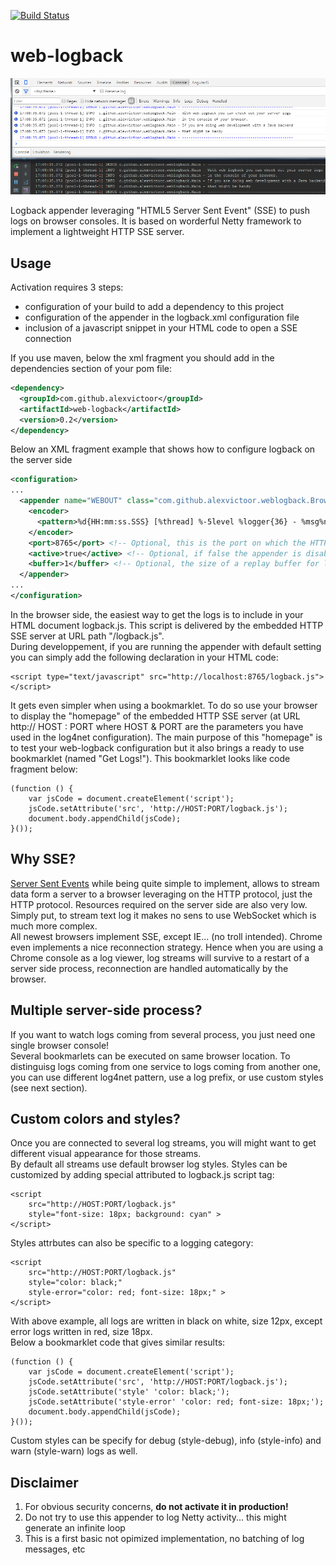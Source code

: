 [![Build Status](https://travis-ci.org/alexvictoor/web-logback.svg?branch=master)](https://travis-ci.org/alexvictoor/web-logback)

web-logback
===========

![screenshot](src/site/screenshot.png)

Logback appender leveraging "HTML5 Server Sent Event" (SSE) to push logs on browser consoles. 
It is based on worderful Netty framework to implement a lightweight HTTP SSE server.

Usage
------

Activation requires 3 steps:
- configuration of your build to add a dependency to this project 
- configuration of the appender in the logback.xml configuration file
- inclusion of a javascript snippet in your HTML code to open a SSE connection

If you use maven, below the xml fragment you should add in the dependencies section of your pom file:
```xml
<dependency>
  <groupId>com.github.alexvictoor</groupId>
  <artifactId>web-logback</artifactId>
  <version>0.2</version>
</dependency>
```

Below an XML fragment example that shows how to configure logback on the server side
```xml
<configuration>
...
  <appender name="WEBOUT" class="com.github.alexvictoor.weblogback.BrowserConsoleAppender">
    <encoder>
      <pattern>%d{HH:mm:ss.SSS} [%thread] %-5level %logger{36} - %msg%n</pattern> <!-- Use whatever pattern you want -->
    </encoder>
    <port>8765</port> <!-- Optional, this is the port on which the HTTP SSE server will listen. Default port is 8765 -->
    <active>true</active> <!-- Optional, if false the appender is disabled. Default value is true -->
    <buffer>1</buffer> <!-- Optional, the size of a replay buffer for late joiners that will receive already emmited messages -->
  </appender>
...
</configuration>
```

In the browser side, the easiest way to get the logs is to include in your HTML document logback.js. This script is delivered by the embedded HTTP SSE server at URL path "/logback.js".  
During developpement, if you are running the appender with default setting you can simply add the following declaration in your HTML code:

    <script type="text/javascript" src="http://localhost:8765/logback.js"></script>
  
It gets even simpler when using a bookmarklet. To do so use your browser to display the "homepage" of the embedded HTTP SSE server (at URL http:// HOST : PORT where HOST & PORT are the parameters you have used in the log4net configuration). The main purpose of this "homepage" is to test your web-logback configuration but it also brings a ready to use bookmarklet (named "Get Logs!"). This bookmarklet looks like code fragment below:

    (function () { 
        var jsCode = document.createElement('script'); 
        jsCode.setAttribute('src', 'http://HOST:PORT/logback.js'); 
        document.body.appendChild(jsCode); 
    }());

Why SSE?
--------
[Server Sent Events](https://en.wikipedia.org/wiki/Server-sent_events) while being quite simple to implement, allows to stream data form a server to a browser leveraging on the HTTP protocol, just the HTTP protocol. Resources required on the server side are also very low. Simply put, to stream text log it makes no sens to use WebSocket which is much more complex.   
All newest browsers implement SSE, except IE... (no troll intended). Chrome even implements a nice reconnection strategy. Hence when you are using a Chrome console as a log viewer, log streams will survive to a restart of a server side process, reconnection are handled automatically by the browser.

Multiple server-side process?
-----------------------------
If you want to watch logs coming from several process, you just need one single browser console!  
Several bookmarlets can be executed on same browser location. To distinguisg logs coming from one service to logs coming from another one, you can use different log4net pattern, use a log prefix, or use custom styles (see next section). 


Custom colors and styles?
-------------------------
Once you are connected to several log streams, you will might want to get different visual appearance for those streams.  
By default all streams use default browser log styles. Styles can be customized by adding special attributed to logback.js script tag:

    <script 
        src="http://HOST:PORT/logback.js" 
        style="font-size: 18px; background: cyan" >
    </script>

Styles attrbutes can also be specific to a logging category:

    <script 
        src="http://HOST:PORT/logback.js" 
        style="color: black;" 
        style-error="color: red; font-size: 18px;" >
    </script>

With above example, all logs are written in black on white, size 12px, except error logs written in red, size 18px.  
Below a bookmarklet code that gives similar results:

    (function () { 
        var jsCode = document.createElement('script'); 
        jsCode.setAttribute('src', 'http://HOST:PORT/logback.js'); 
        jsCode.setAttribute('style' 'color: black;');
        jsCode.setAttribute('style-error' 'color: red; font-size: 18px;');
        document.body.appendChild(jsCode); 
    }());

Custom styles can be specify for debug (style-debug), info (style-info) and warn (style-warn) logs as well.



Disclaimer
---------
1. For obvious security concerns, **do not activate it in production!**  
2. Do not try to use this appender to log Netty activity... this might generate an infinite loop
3. This is a first basic not opimized implementation, no batching of log messages, etc
